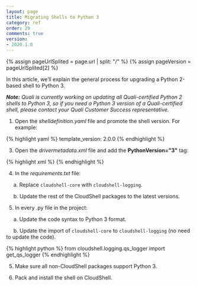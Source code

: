```yaml
---
layout: page
title: Migrating Shells to Python 3
category: ref
order: 29
comments: true
version:
- 2020.1.0
---
```


{% assign pageUrlSplited = page.url | split: "/" %}
{% assign pageVersion = pageUrlSplited[2] %}

In this article, we’ll explain the general process for upgrading a Python 2-based shell to Python 3.

_**Note:** Quali is currently working on updating all Quali-certified Python 2 shells to Python 3, so if you need a Python 3 version of a Quali-certified shell, please contact your Quali Customer Success representative._

1) Open the *shelldefinition.yaml* file and promote the shell version. For example: 

{% highlight yaml %}
template_version: 2.0.0
{% endhighlight %}

3) Open the *drivermetadata.xml* file and add the **PythonVersion="3"** tag:

{% highlight xml %}
<Driver Description="Describe the purpose of your CloudShell shell" MainClass="driver.CloudService2Driver" Name="CloudService2Driver" Version="1.0.0" PythonVersion="3">
{% endhighlight %}

4) In the *requirements.txt* file:

&nbsp;&nbsp;&nbsp;&nbsp;&nbsp;a. Replace `cloudshell-core` with `cloudshell-logging`.

&nbsp;&nbsp;&nbsp;&nbsp;&nbsp;b. Update the rest of the CloudShell packages to the latest versions.

5) In every .py file in the project:

&nbsp;&nbsp;&nbsp;&nbsp;&nbsp;a. Update the code syntax to Python 3 format.

&nbsp;&nbsp;&nbsp;&nbsp;&nbsp;b. Update the import of `cloudshell-core` to `cloudshell-logging` (no need to update the code).

{% highlight python %}
from cloudshell.logging.qs_logger import get_qs_logger
{% endhighlight %}

5) Make sure all non-CloudShell packages support Python 3.

6) Pack and install the shell on CloudShell.

